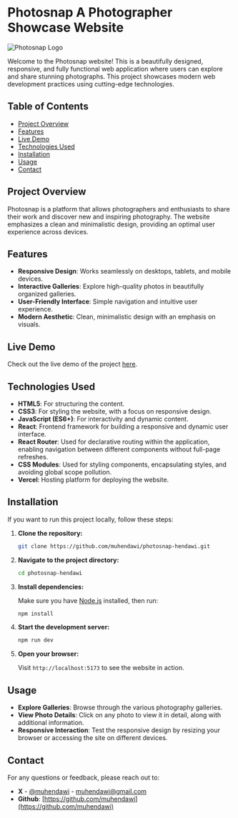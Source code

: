 
# Photosnap A Photographer Showcase Website

![Photosnap Logo](https://photosnap-hendawi.vercel.app/assets/logo.png) <!-- Replace with your actual logo path -->

Welcome to the Photosnap website! This is a beautifully designed, responsive, and fully functional web application where users can explore and share stunning photographs. This project showcases modern web development practices using cutting-edge technologies.

## Table of Contents

- [Project Overview](#project-overview)
- [Features](#features)
- [Live Demo](#live-demo)
- [Technologies Used](#technologies-used)
- [Installation](#installation)
- [Usage](#usage)
- [Contact](#contact)

## Project Overview

Photosnap is a platform that allows photographers and enthusiasts to share their work and discover new and inspiring photography. The website emphasizes a clean and minimalistic design, providing an optimal user experience across devices.

## Features

- **Responsive Design**: Works seamlessly on desktops, tablets, and mobile devices.
- **Interactive Galleries**: Explore high-quality photos in beautifully organized galleries.
- **User-Friendly Interface**: Simple navigation and intuitive user experience.
- **Modern Aesthetic**: Clean, minimalistic design with an emphasis on visuals.

## Live Demo

Check out the live demo of the project [here](https://photosnap-hendawi.vercel.app/).

## Technologies Used

- **HTML5**: For structuring the content.
- **CSS3**: For styling the website, with a focus on responsive design.
- **JavaScript (ES6+)**: For interactivity and dynamic content.
- **React**: Frontend framework for building a responsive and dynamic user interface.
- **React Router**: Used for declarative routing within the application, enabling navigation between different components without full-page refreshes.
- **CSS Modules**: Used for styling components, encapsulating styles, and avoiding global scope pollution.
- **Vercel**: Hosting platform for deploying the website.

## Installation

If you want to run this project locally, follow these steps:

1. **Clone the repository:**

   ```bash
   git clone https://github.com/muhendawi/photosnap-hendawi.git
   ```

2. **Navigate to the project directory:**

   ```bash
   cd photosnap-hendawi
   ```

3. **Install dependencies:**

   Make sure you have [Node.js](https://nodejs.org/) installed, then run:

   ```bash
   npm install
   ```

4. **Start the development server:**

   ```bash
   npm run dev
   ```

5. **Open your browser:**

   Visit `http://localhost:5173` to see the website in action.

## Usage

- **Explore Galleries**: Browse through the various photography galleries.
- **View Photo Details**: Click on any photo to view it in detail, along with additional information.
- **Responsive Interaction**: Test the responsive design by resizing your browser or accessing the site on different devices.


## Contact

For any questions or feedback, please reach out to:

- **X** - [@muhendawi](https://x.com/muhendawi) - muhendawi@gmail.com
- **Github**: [https://github.com/muhendawi](https://github.com/muhendawi)
